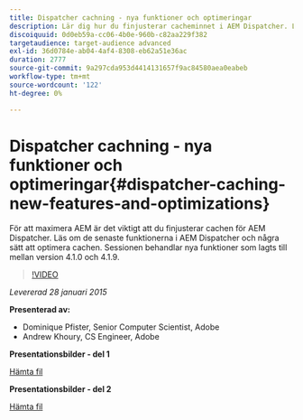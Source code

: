 ```yaml
---
title: Dispatcher cachning - nya funktioner och optimeringar
description: Lär dig hur du finjusterar cacheminnet i AEM Dispatcher. Läs om de senaste funktionerna i AEM Dispatcher och några sätt att optimera cachen. Sessionen behandlar nya funktioner som lagts till mellan version 4.1.0 och 4.1.9.
discoiquuid: 0d0eb59a-cc06-4b0e-960b-c82aa229f382
targetaudience: target-audience advanced
exl-id: 36d0784e-ab04-4af4-8308-eb62a51e36ac
duration: 2777
source-git-commit: 9a297cda953d4414131657f9ac84580aea0eabeb
workflow-type: tm+mt
source-wordcount: '122'
ht-degree: 0%

---
```


# Dispatcher cachning - nya funktioner och optimeringar{#dispatcher-caching-new-features-and-optimizations}

För att maximera AEM är det viktigt att du finjusterar cachen för AEM Dispatcher. Läs om de senaste funktionerna i AEM Dispatcher och några sätt att optimera cachen. Sessionen behandlar nya funktioner som lagts till mellan version 4.1.0 och 4.1.9.

>[!VIDEO](https://video.tv.adobe.com/v/19378/?quality=9)

*Levererad 28 januari 2015*

**Presenterad av:**

* Dominique Pfister, Senior Computer Scientist, Adobe
* Andrew Khoury, CS Engineer, Adobe

**Presentationsbilder - del 1**

[Hämta fil](assets/aemgems-dispatcher-caching-part1-jan-28-2015.pdf)

**Presentationsbilder - del 2**

[Hämta fil](assets/aemgems-dispatcher-caching-part2-jan-28-2015.pdf)
<!--
[Get back to the Overview](https://helpx.adobe.com/experience-manager/kt/eseminars/gems/aem-index.html)
-->
